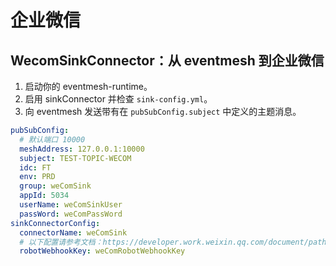 # 企业微信

## WecomSinkConnector：从 eventmesh 到企业微信

1. 启动你的 eventmesh-runtime。
2. 启用 sinkConnector 并检查 `sink-config.yml`。
3. 向 eventmesh 发送带有在 `pubSubConfig.subject` 中定义的主题消息。

```yaml
pubSubConfig:
  # 默认端口 10000
  meshAddress: 127.0.0.1:10000
  subject: TEST-TOPIC-WECOM
  idc: FT
  env: PRD
  group: weComSink
  appId: 5034
  userName: weComSinkUser
  passWord: weComPassWord
sinkConnectorConfig:
  connectorName: weComSink
  # 以下配置请参考文档：https://developer.work.weixin.qq.com/document/path/90236
  robotWebhookKey: weComRobotWebhookKey
```